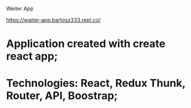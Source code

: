  Weiter App
 
https://waiter-app.bartosz333.repl.co/

# Application created with create react app;

# Technologies: React, Redux Thunk, Router, API, Boostrap;
